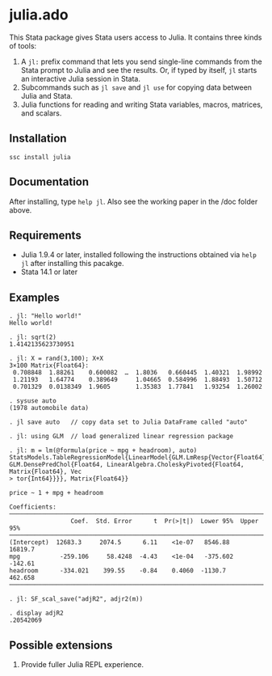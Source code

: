 # julia.ado
This Stata package gives Stata users access to Julia. It contains three kinds of tools:
1.  A `jl:` prefix command that lets you send single-line commands from the Stata prompt to Julia and see the results. Or, if typed by itself, `jl` starts an interactive Julia session in Stata.
2.  Subcommands such as `jl save` and `jl use` for copying data between Julia and Stata.
3.  Julia functions for reading and writing Stata variables, macros, matrices, and scalars.

## Installation
```
ssc install julia
```

## Documentation
After installing, type `help jl`. Also see the working paper in the /doc folder above.

## Requirements
* Julia 1.9.4 or later, installed following the instructions obtained via `help jl` after installing this pacakge.
* Stata 14.1 or later
  
## Examples

```
. jl: "Hello world!"
Hello world!

. jl: sqrt(2)
1.4142135623730951

. jl: X = rand(3,100); X+X
3×100 Matrix{Float64}:
 0.708848  1.88261    0.600082  …  1.8036   0.660445  1.40321  1.98992
 1.21193   1.64774    0.389649     1.04665  0.584996  1.88493  1.50712
 0.701329  0.0138349  1.9605       1.35383  1.77841   1.93254  1.26002

. sysuse auto
(1978 automobile data)

. jl save auto   // copy data set to Julia DataFrame called "auto"

. jl: using GLM  // load generalized linear regression package

. jl: m = lm(@formula(price ~ mpg + headroom), auto)
StatsModels.TableRegressionModel{LinearModel{GLM.LmResp{Vector{Float64}}, GLM.DensePredChol{Float64, LinearAlgebra.CholeskyPivoted{Float64, Matrix{Float64}, Vec
> tor{Int64}}}}, Matrix{Float64}}

price ~ 1 + mpg + headroom

Coefficients:
─────────────────────────────────────────────────────────────────────────
                 Coef.  Std. Error      t  Pr(>|t|)  Lower 95%  Upper 95%
─────────────────────────────────────────────────────────────────────────
(Intercept)  12683.3     2074.5      6.11    <1e-07   8546.88   16819.7
mpg           -259.106     58.4248  -4.43    <1e-04   -375.602   -142.61
headroom      -334.021    399.55    -0.84    0.4060  -1130.7      462.658
─────────────────────────────────────────────────────────────────────────

. jl: SF_scal_save("adjR2", adjr2(m))

. display adjR2
.20542069
```

## Possible extensions
1. Provide fuller Julia REPL experience.
